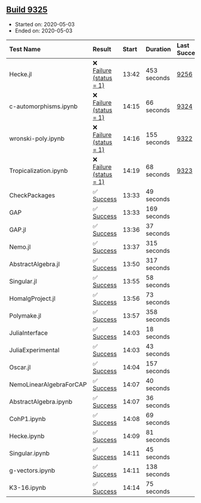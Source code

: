 ## [Build 9325](https://oscarci.mathematik.uni-kl.de/job/oscar/9325/)

* Started on: 2020-05-03
* Ended on: 2020-05-03

| Test Name    | Result | Start | Duration | Last Success | First Failure |
|:-------------|:-------|:------|:---------|:-------------|:--------------|
| Hecke.jl | ❌ [Failure (status = 1)](https://oscarci.mathematik.uni-kl.de/job/oscar/9325/artifact/logs/build-9325/Hecke.jl.log) | 13:42 | 453 seconds | [9256](https://oscarci.mathematik.uni-kl.de/job/oscar/9256/) | [9257](https://oscarci.mathematik.uni-kl.de/job/oscar/9257/) |
| c-automorphisms.ipynb | ❌ [Failure (status = 1)](https://oscarci.mathematik.uni-kl.de/job/oscar/9325/artifact/logs/build-9325/c-automorphisms.ipynb.log) | 14:15 | 66 seconds | [9324](https://oscarci.mathematik.uni-kl.de/job/oscar/9324/) | [9325](https://oscarci.mathematik.uni-kl.de/job/oscar/9325/) |
| wronski-poly.ipynb | ❌ [Failure (status = 1)](https://oscarci.mathematik.uni-kl.de/job/oscar/9325/artifact/logs/build-9325/wronski-poly.ipynb.log) | 14:16 | 155 seconds | [9322](https://oscarci.mathematik.uni-kl.de/job/oscar/9322/) | [9323](https://oscarci.mathematik.uni-kl.de/job/oscar/9323/) |
| Tropicalization.ipynb | ❌ [Failure (status = 1)](https://oscarci.mathematik.uni-kl.de/job/oscar/9325/artifact/logs/build-9325/Tropicalization.ipynb.log) | 14:19 | 68 seconds | [9323](https://oscarci.mathematik.uni-kl.de/job/oscar/9323/) | [9324](https://oscarci.mathematik.uni-kl.de/job/oscar/9324/) |
| CheckPackages | ✅ [Success](https://oscarci.mathematik.uni-kl.de/job/oscar/9325/artifact/logs/build-9325/CheckPackages.log) | 13:33 | 49 seconds |  |  |
| GAP | ✅ [Success](https://oscarci.mathematik.uni-kl.de/job/oscar/9325/artifact/logs/build-9325/GAP.log) | 13:33 | 169 seconds |  |  |
| GAP.jl | ✅ [Success](https://oscarci.mathematik.uni-kl.de/job/oscar/9325/artifact/logs/build-9325/GAP.jl.log) | 13:36 | 37 seconds |  |  |
| Nemo.jl | ✅ [Success](https://oscarci.mathematik.uni-kl.de/job/oscar/9325/artifact/logs/build-9325/Nemo.jl.log) | 13:37 | 315 seconds |  |  |
| AbstractAlgebra.jl | ✅ [Success](https://oscarci.mathematik.uni-kl.de/job/oscar/9325/artifact/logs/build-9325/AbstractAlgebra.jl.log) | 13:50 | 317 seconds |  |  |
| Singular.jl | ✅ [Success](https://oscarci.mathematik.uni-kl.de/job/oscar/9325/artifact/logs/build-9325/Singular.jl.log) | 13:55 | 58 seconds |  |  |
| HomalgProject.jl | ✅ [Success](https://oscarci.mathematik.uni-kl.de/job/oscar/9325/artifact/logs/build-9325/HomalgProject.jl.log) | 13:56 | 73 seconds |  |  |
| Polymake.jl | ✅ [Success](https://oscarci.mathematik.uni-kl.de/job/oscar/9325/artifact/logs/build-9325/Polymake.jl.log) | 13:57 | 358 seconds |  |  |
| JuliaInterface | ✅ [Success](https://oscarci.mathematik.uni-kl.de/job/oscar/9325/artifact/logs/build-9325/JuliaInterface.log) | 14:03 | 18 seconds |  |  |
| JuliaExperimental | ✅ [Success](https://oscarci.mathematik.uni-kl.de/job/oscar/9325/artifact/logs/build-9325/JuliaExperimental.log) | 14:03 | 43 seconds |  |  |
| Oscar.jl | ✅ [Success](https://oscarci.mathematik.uni-kl.de/job/oscar/9325/artifact/logs/build-9325/Oscar.jl.log) | 14:04 | 157 seconds |  |  |
| NemoLinearAlgebraForCAP | ✅ [Success](https://oscarci.mathematik.uni-kl.de/job/oscar/9325/artifact/logs/build-9325/NemoLinearAlgebraForCAP.log) | 14:07 | 40 seconds |  |  |
| AbstractAlgebra.ipynb | ✅ [Success](https://oscarci.mathematik.uni-kl.de/job/oscar/9325/artifact/logs/build-9325/AbstractAlgebra.ipynb.log) | 14:07 | 36 seconds |  |  |
| CohP1.ipynb | ✅ [Success](https://oscarci.mathematik.uni-kl.de/job/oscar/9325/artifact/logs/build-9325/CohP1.ipynb.log) | 14:08 | 69 seconds |  |  |
| Hecke.ipynb | ✅ [Success](https://oscarci.mathematik.uni-kl.de/job/oscar/9325/artifact/logs/build-9325/Hecke.ipynb.log) | 14:09 | 81 seconds |  |  |
| Singular.ipynb | ✅ [Success](https://oscarci.mathematik.uni-kl.de/job/oscar/9325/artifact/logs/build-9325/Singular.ipynb.log) | 14:11 | 45 seconds |  |  |
| g-vectors.ipynb | ✅ [Success](https://oscarci.mathematik.uni-kl.de/job/oscar/9325/artifact/logs/build-9325/g-vectors.ipynb.log) | 14:11 | 138 seconds |  |  |
| K3-16.ipynb | ✅ [Success](https://oscarci.mathematik.uni-kl.de/job/oscar/9325/artifact/logs/build-9325/K3-16.ipynb.log) | 14:14 | 75 seconds |  |  |
